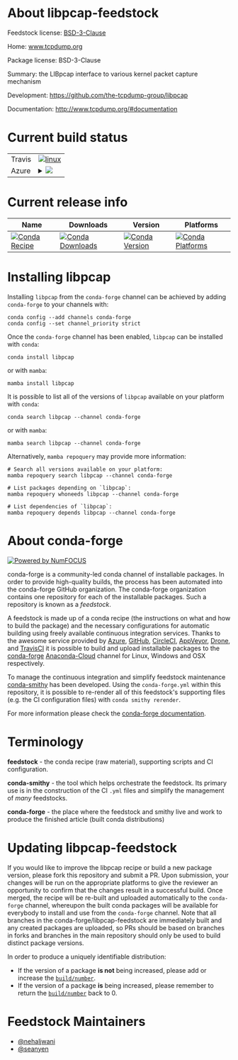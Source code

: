 About libpcap-feedstock
=======================

Feedstock license: [BSD-3-Clause](https://github.com/conda-forge/libpcap-feedstock/blob/main/LICENSE.txt)

Home: www.tcpdump.org

Package license: BSD-3-Clause

Summary: the LIBpcap interface to various kernel packet capture mechanism

Development: https://github.com/the-tcpdump-group/libpcap

Documentation: http://www.tcpdump.org/#documentation

Current build status
====================


<table><tr>
    <td>Travis</td>
    <td>
      <a href="https://app.travis-ci.com/conda-forge/libpcap-feedstock">
        <img alt="linux" src="https://img.shields.io/travis/com/conda-forge/libpcap-feedstock/main.svg?label=Linux">
      </a>
    </td>
  </tr>
    
  <tr>
    <td>Azure</td>
    <td>
      <details>
        <summary>
          <a href="https://dev.azure.com/conda-forge/feedstock-builds/_build/latest?definitionId=6053&branchName=main">
            <img src="https://dev.azure.com/conda-forge/feedstock-builds/_apis/build/status/libpcap-feedstock?branchName=main">
          </a>
        </summary>
        <table>
          <thead><tr><th>Variant</th><th>Status</th></tr></thead>
          <tbody><tr>
              <td>linux_64</td>
              <td>
                <a href="https://dev.azure.com/conda-forge/feedstock-builds/_build/latest?definitionId=6053&branchName=main">
                  <img src="https://dev.azure.com/conda-forge/feedstock-builds/_apis/build/status/libpcap-feedstock?branchName=main&jobName=linux&configuration=linux%20linux_64_" alt="variant">
                </a>
              </td>
            </tr><tr>
              <td>linux_aarch64</td>
              <td>
                <a href="https://dev.azure.com/conda-forge/feedstock-builds/_build/latest?definitionId=6053&branchName=main">
                  <img src="https://dev.azure.com/conda-forge/feedstock-builds/_apis/build/status/libpcap-feedstock?branchName=main&jobName=linux&configuration=linux%20linux_aarch64_" alt="variant">
                </a>
              </td>
            </tr><tr>
              <td>linux_ppc64le</td>
              <td>
                <a href="https://dev.azure.com/conda-forge/feedstock-builds/_build/latest?definitionId=6053&branchName=main">
                  <img src="https://dev.azure.com/conda-forge/feedstock-builds/_apis/build/status/libpcap-feedstock?branchName=main&jobName=linux&configuration=linux%20linux_ppc64le_" alt="variant">
                </a>
              </td>
            </tr><tr>
              <td>osx_64</td>
              <td>
                <a href="https://dev.azure.com/conda-forge/feedstock-builds/_build/latest?definitionId=6053&branchName=main">
                  <img src="https://dev.azure.com/conda-forge/feedstock-builds/_apis/build/status/libpcap-feedstock?branchName=main&jobName=osx&configuration=osx%20osx_64_" alt="variant">
                </a>
              </td>
            </tr><tr>
              <td>win_64</td>
              <td>
                <a href="https://dev.azure.com/conda-forge/feedstock-builds/_build/latest?definitionId=6053&branchName=main">
                  <img src="https://dev.azure.com/conda-forge/feedstock-builds/_apis/build/status/libpcap-feedstock?branchName=main&jobName=win&configuration=win%20win_64_" alt="variant">
                </a>
              </td>
            </tr>
          </tbody>
        </table>
      </details>
    </td>
  </tr>
</table>

Current release info
====================

| Name | Downloads | Version | Platforms |
| --- | --- | --- | --- |
| [![Conda Recipe](https://img.shields.io/badge/recipe-libpcap-green.svg)](https://anaconda.org/conda-forge/libpcap) | [![Conda Downloads](https://img.shields.io/conda/dn/conda-forge/libpcap.svg)](https://anaconda.org/conda-forge/libpcap) | [![Conda Version](https://img.shields.io/conda/vn/conda-forge/libpcap.svg)](https://anaconda.org/conda-forge/libpcap) | [![Conda Platforms](https://img.shields.io/conda/pn/conda-forge/libpcap.svg)](https://anaconda.org/conda-forge/libpcap) |

Installing libpcap
==================

Installing `libpcap` from the `conda-forge` channel can be achieved by adding `conda-forge` to your channels with:

```
conda config --add channels conda-forge
conda config --set channel_priority strict
```

Once the `conda-forge` channel has been enabled, `libpcap` can be installed with `conda`:

```
conda install libpcap
```

or with `mamba`:

```
mamba install libpcap
```

It is possible to list all of the versions of `libpcap` available on your platform with `conda`:

```
conda search libpcap --channel conda-forge
```

or with `mamba`:

```
mamba search libpcap --channel conda-forge
```

Alternatively, `mamba repoquery` may provide more information:

```
# Search all versions available on your platform:
mamba repoquery search libpcap --channel conda-forge

# List packages depending on `libpcap`:
mamba repoquery whoneeds libpcap --channel conda-forge

# List dependencies of `libpcap`:
mamba repoquery depends libpcap --channel conda-forge
```


About conda-forge
=================

[![Powered by
NumFOCUS](https://img.shields.io/badge/powered%20by-NumFOCUS-orange.svg?style=flat&colorA=E1523D&colorB=007D8A)](https://numfocus.org)

conda-forge is a community-led conda channel of installable packages.
In order to provide high-quality builds, the process has been automated into the
conda-forge GitHub organization. The conda-forge organization contains one repository
for each of the installable packages. Such a repository is known as a *feedstock*.

A feedstock is made up of a conda recipe (the instructions on what and how to build
the package) and the necessary configurations for automatic building using freely
available continuous integration services. Thanks to the awesome service provided by
[Azure](https://azure.microsoft.com/en-us/services/devops/), [GitHub](https://github.com/),
[CircleCI](https://circleci.com/), [AppVeyor](https://www.appveyor.com/),
[Drone](https://cloud.drone.io/welcome), and [TravisCI](https://travis-ci.com/)
it is possible to build and upload installable packages to the
[conda-forge](https://anaconda.org/conda-forge) [Anaconda-Cloud](https://anaconda.org/)
channel for Linux, Windows and OSX respectively.

To manage the continuous integration and simplify feedstock maintenance
[conda-smithy](https://github.com/conda-forge/conda-smithy) has been developed.
Using the ``conda-forge.yml`` within this repository, it is possible to re-render all of
this feedstock's supporting files (e.g. the CI configuration files) with ``conda smithy rerender``.

For more information please check the [conda-forge documentation](https://conda-forge.org/docs/).

Terminology
===========

**feedstock** - the conda recipe (raw material), supporting scripts and CI configuration.

**conda-smithy** - the tool which helps orchestrate the feedstock.
                   Its primary use is in the construction of the CI ``.yml`` files
                   and simplify the management of *many* feedstocks.

**conda-forge** - the place where the feedstock and smithy live and work to
                  produce the finished article (built conda distributions)


Updating libpcap-feedstock
==========================

If you would like to improve the libpcap recipe or build a new
package version, please fork this repository and submit a PR. Upon submission,
your changes will be run on the appropriate platforms to give the reviewer an
opportunity to confirm that the changes result in a successful build. Once
merged, the recipe will be re-built and uploaded automatically to the
`conda-forge` channel, whereupon the built conda packages will be available for
everybody to install and use from the `conda-forge` channel.
Note that all branches in the conda-forge/libpcap-feedstock are
immediately built and any created packages are uploaded, so PRs should be based
on branches in forks and branches in the main repository should only be used to
build distinct package versions.

In order to produce a uniquely identifiable distribution:
 * If the version of a package **is not** being increased, please add or increase
   the [``build/number``](https://docs.conda.io/projects/conda-build/en/latest/resources/define-metadata.html#build-number-and-string).
 * If the version of a package **is** being increased, please remember to return
   the [``build/number``](https://docs.conda.io/projects/conda-build/en/latest/resources/define-metadata.html#build-number-and-string)
   back to 0.

Feedstock Maintainers
=====================

* [@nehaljwani](https://github.com/nehaljwani/)
* [@seanyen](https://github.com/seanyen/)

